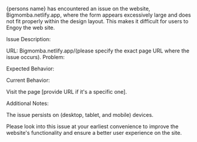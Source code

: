 {persons name} has encountered an issue on the website, Bigmomba.netlify.app, where the form appears excessively large and does not fit properly within the design layout. This makes it difficult for users to Engoy the web site.

Issue Description:

URL: Bigmomba.netlify.app/(please specify the exact page URL where the issue occurs).
Problem: 


Expected Behavior: 


Current Behavior: 


Visit the page [provide URL if it's a specific one].

Additional Notes:

The issue persists on (desktop, tablet, and mobile) devices.

Please look into this issue at your earliest convenience to improve the website's functionality and ensure a better user experience on the site.

